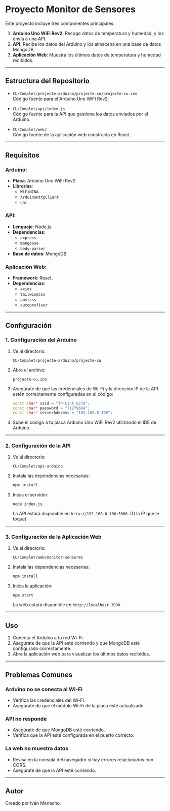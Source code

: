 
# Proyecto Monitor de Sensores

Este proyecto incluye tres componentes principales:
1. **Arduino Uno WiFi Rev2**: Recoge datos de temperatura y humedad, y los envía a una API.
2. **API**: Recibe los datos del Arduino y los almacena en una base de datos MongoDB.
3. **Aplicación Web**: Muestra los últimos datos de temperatura y humedad recibidos.

---

## Estructura del Repositorio

- `CU/Complet/projecte-arduino/projecte-cu/projecte-cu.ino`  
  Código fuente para el Arduino Uno WiFi Rev2.

- `CU/Complet/api/index.js`  
  Código fuente para la API que gestiona los datos enviados por el Arduino.

- `CU/Complet/web/`  
  Código fuente de la aplicación web construida en React.

---

## Requisitos

### Arduino:
- **Placa**: Arduino Uno WiFi Rev2.
- **Librerías**:
  - `WiFiNINA`
  - `ArduinoHttpClient`
  - `dht`

### API:
- **Lenguaje**: Node.js.
- **Dependencias**:
  - `express`
  - `mongoose`
  - `body-parser`
- **Base de datos**: MongoDB.

### Aplicación Web:
- **Framework**: React.
- **Dependencias**:
  - `axios`
  - `tailwindcss`
  - `postcss`
  - `autoprefixer`

---

## Configuración

### 1. Configuración del Arduino

1. Ve al directorio:
   ```
   CU/Complet/projecte-arduino/projecte-cu
   ```
2. Abre el archivo:
   ```
   projecte-cu.ino
   ```
3. Asegúrate de que las credenciales de Wi-Fi y la dirección IP de la API estén correctamente configuradas en el código:
   ```cpp
   const char* ssid = "TP-Link_6278";
   const char* password = "71279664";
   const char* serverAddress = "192.168.0.100";
   ```
4. Sube el código a tu placa Arduino Uno WiFi Rev2 utilizando el IDE de Arduino.

---

### 2. Configuración de la API

1. Ve al directorio:
   ```
   CU/Complet/api-arduino
   ```
2. Instala las dependencias necesarias:
   ```bash
   npm install
   ```
3. Inicia el servidor:
   ```bash
   node index.js
   ```
   La API estará disponible en `http://192.168.0.100:5000`. (O la IP que le toque)

---

### 3. Configuración de la Aplicación Web

1. Ve al directorio:
   ```
   CU/Complet/web/monitor-sensores
   ```
2. Instala las dependencias necesarias:
   ```bash
   npm install
   ```
3. Inicia la aplicación:
   ```bash
   npm start
   ```
   La web estará disponible en `http://localhost:3000`.

---

## Uso

1. Conecta el Arduino a tu red Wi-Fi.
2. Asegúrate de que la API esté corriendo y que MongoDB esté configurado correctamente.
3. Abre la aplicación web para visualizar los últimos datos recibidos.

---

## Problemas Comunes

### Arduino no se conecta al Wi-Fi
- Verifica las credenciales del Wi-Fi.
- Asegúrate de que el módulo Wi-Fi de la placa esté actualizado.

### API no responde
- Asegúrate de que MongoDB esté corriendo.
- Verifica que la API esté configurada en el puerto correcto.

### La web no muestra datos
- Revisa en la consola del navegador si hay errores relacionados con CORS.
- Asegúrate de que la API esté corriendo.

---

## Autor
Creado por Iván Menacho.
